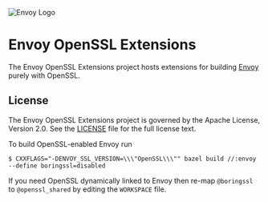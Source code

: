 ![Envoy Logo](https://github.com/envoyproxy/artwork/blob/master/PNG/Envoy_Logo_Final_PANTONE.png)

# Envoy OpenSSL Extensions

The Envoy OpenSSL Extensions project hosts extensions for building
[Envoy](https://github.com/envoyproxy/envoy) purely with OpenSSL.

## License

The Envoy OpenSSL Extensions project is governed by the Apache License, Version
2.0. See the [LICENSE](LICENSE) file for the full license text.

To build OpenSSL-enabled Envoy run

```
$ CXXFLAGS="-DENVOY_SSL_VERSION=\\\"OpenSSL\\\"" bazel build //:envoy --define boringssl=disabled
```

If you need OpenSSL dynamically linked to Envoy then re-map `@boringssl` to
`@openssl_shared` by editing the `WORKSPACE` file.

